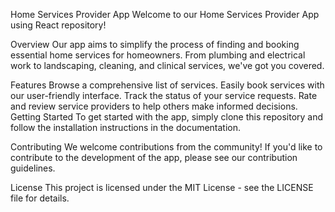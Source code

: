 Home Services Provider App
Welcome to our Home Services Provider App using React repository!

Overview
Our app aims to simplify the process of finding and booking essential home services for homeowners. From plumbing and electrical work to landscaping, cleaning, and clinical services, we've got you covered.

Features
Browse a comprehensive list of services.
Easily book services with our user-friendly interface.
Track the status of your service requests.
Rate and review service providers to help others make informed decisions.
Getting Started
To get started with the app, simply clone this repository and follow the installation instructions in the documentation.

Contributing
We welcome contributions from the community! If you'd like to contribute to the development of the app, please see our contribution guidelines.

License
This project is licensed under the MIT License - see the LICENSE file for details.